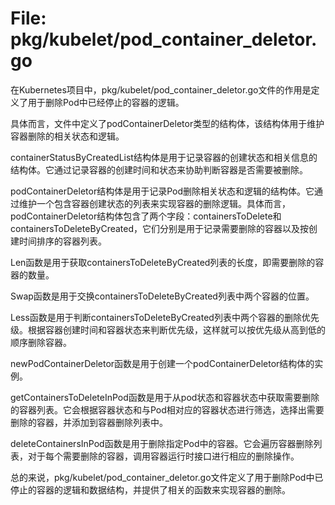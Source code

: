 # File: pkg/kubelet/pod_container_deletor.go

在Kubernetes项目中，pkg/kubelet/pod_container_deletor.go文件的作用是定义了用于删除Pod中已经停止的容器的逻辑。

具体而言，文件中定义了podContainerDeletor类型的结构体，该结构体用于维护容器删除的相关状态和逻辑。

containerStatusByCreatedList结构体是用于记录容器的创建状态和相关信息的结构体。它通过记录容器的创建时间和状态来协助判断容器是否需要被删除。

podContainerDeletor结构体是用于记录Pod删除相关状态和逻辑的结构体。它通过维护一个包含容器创建状态的列表来实现容器的删除逻辑。具体而言，podContainerDeletor结构体包含了两个字段：containersToDelete和containersToDeleteByCreated，它们分别是用于记录需要删除的容器以及按创建时间排序的容器列表。

Len函数是用于获取containersToDeleteByCreated列表的长度，即需要删除的容器的数量。

Swap函数是用于交换containersToDeleteByCreated列表中两个容器的位置。

Less函数是用于判断containersToDeleteByCreated列表中两个容器的删除优先级。根据容器创建时间和容器状态来判断优先级，这样就可以按优先级从高到低的顺序删除容器。

newPodContainerDeletor函数是用于创建一个podContainerDeletor结构体的实例。

getContainersToDeleteInPod函数是用于从pod状态和容器状态中获取需要删除的容器列表。它会根据容器状态和与Pod相对应的容器状态进行筛选，选择出需要删除的容器，并添加到容器删除列表中。

deleteContainersInPod函数是用于删除指定Pod中的容器。它会遍历容器删除列表，对于每个需要删除的容器，调用容器运行时接口进行相应的删除操作。

总的来说，pkg/kubelet/pod_container_deletor.go文件定义了用于删除Pod中已停止的容器的逻辑和数据结构，并提供了相关的函数来实现容器的删除。

